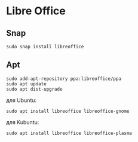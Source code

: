 # Libre Office

## Snap

    sudo snap install libreoffice

## Apt

    sudo add-apt-repository ppa:libreoffice/ppa
    sudo apt update
    sudo apt dist-upgrade

для Ubuntu:

    sudo apt install libreoffice libreoffice-gnome

для Kubuntu:

    sudo apt install libreoffice libreoffice-plasma
